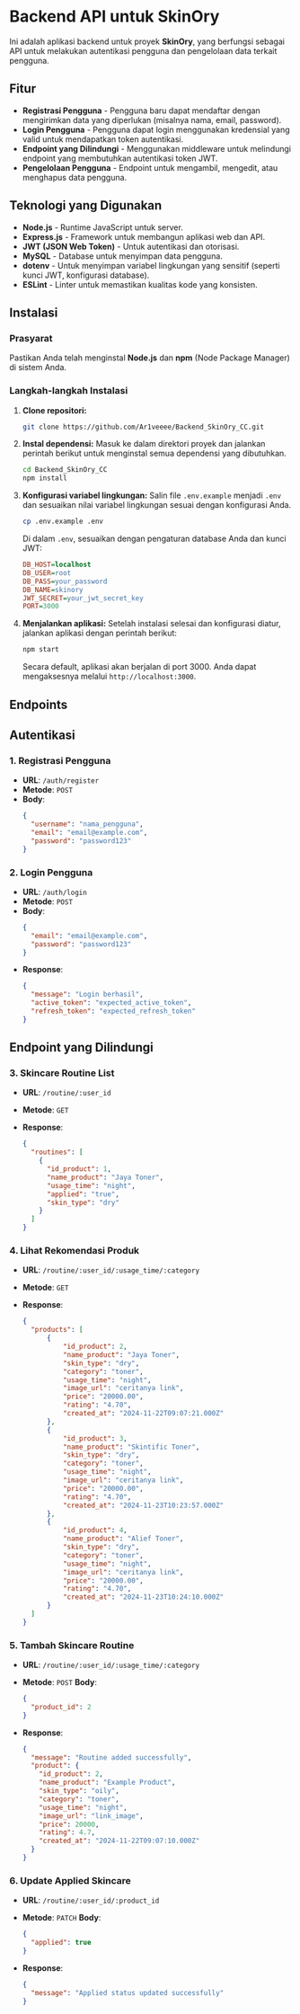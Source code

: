 # Backend API untuk SkinOry

Ini adalah aplikasi backend untuk proyek **SkinOry**, yang berfungsi sebagai API untuk melakukan autentikasi pengguna dan pengelolaan data terkait pengguna.

## Fitur

- **Registrasi Pengguna** - Pengguna baru dapat mendaftar dengan mengirimkan data yang diperlukan (misalnya nama, email, password).
- **Login Pengguna** - Pengguna dapat login menggunakan kredensial yang valid untuk mendapatkan token autentikasi.
- **Endpoint yang Dilindungi** - Menggunakan middleware untuk melindungi endpoint yang membutuhkan autentikasi token JWT.
- **Pengelolaan Pengguna** - Endpoint untuk mengambil, mengedit, atau menghapus data pengguna.

## Teknologi yang Digunakan

- **Node.js** - Runtime JavaScript untuk server.
- **Express.js** - Framework untuk membangun aplikasi web dan API.
- **JWT (JSON Web Token)** - Untuk autentikasi dan otorisasi.
- **MySQL** - Database untuk menyimpan data pengguna.
- **dotenv** - Untuk menyimpan variabel lingkungan yang sensitif (seperti kunci JWT, konfigurasi database).
- **ESLint** - Linter untuk memastikan kualitas kode yang konsisten.

## Instalasi

### Prasyarat

Pastikan Anda telah menginstal **Node.js** dan **npm** (Node Package Manager) di sistem Anda.

### Langkah-langkah Instalasi

1. **Clone repositori:**

   ```bash
   git clone https://github.com/Ar1veeee/Backend_SkinOry_CC.git
   ```

2. **Instal dependensi:**
   Masuk ke dalam direktori proyek dan jalankan perintah berikut untuk menginstal semua dependensi yang dibutuhkan.

   ```bash
   cd Backend_SkinOry_CC
   npm install
   ```

3. **Konfigurasi variabel lingkungan:**
   Salin file `.env.example` menjadi `.env` dan sesuaikan nilai variabel lingkungan sesuai dengan konfigurasi Anda.

   ```bash
   cp .env.example .env
   ```

   Di dalam `.env`, sesuaikan dengan pengaturan database Anda dan kunci JWT:

   ```ini
   DB_HOST=localhost
   DB_USER=root
   DB_PASS=your_password
   DB_NAME=skinory
   JWT_SECRET=your_jwt_secret_key
   PORT=3000
   ```

4. **Menjalankan aplikasi:**
   Setelah instalasi selesai dan konfigurasi diatur, jalankan aplikasi dengan perintah berikut:

   ```bash
   npm start
   ```

   Secara default, aplikasi akan berjalan di port 3000. Anda dapat mengaksesnya melalui `http://localhost:3000`.

## Endpoints

## Autentikasi

### 1. **Registrasi Pengguna**

- **URL**: `/auth/register`
- **Metode**: `POST`
- **Body**:
  ```json
  {
    "username": "nama_pengguna",
    "email": "email@example.com",
    "password": "password123"
  }
  ```

### 2. **Login Pengguna**

- **URL**: `/auth/login`
- **Metode**: `POST`
- **Body**:
  ```json
  {
    "email": "email@example.com",
    "password": "password123"
  }
  ```
- **Response**:
  ```json
  {
    "message": "Login berhasil",
    "active_token": "expected_active_token",
    "refresh_token": "expected_refresh_token"
  }
  ```

## Endpoint yang Dilindungi

### 3. **Skincare Routine List**

- **URL**: `/routine/:user_id`
- **Metode**: `GET`
- **Response**:

  ```json
  {
    "routines": [
      {
        "id_product": 1,
        "name_product": "Jaya Toner",
        "usage_time": "night",
        "applied": "true",
        "skin_type": "dry"
      }
    ]
  }
  ```

### 4. **Lihat Rekomendasi Produk**

- **URL**: `/routine/:user_id/:usage_time/:category`
- **Metode**: `GET`
- **Response**:

  ```json
  {
    "products": [
        {
            "id_product": 2,
            "name_product": "Jaya Toner",
            "skin_type": "dry",
            "category": "toner",
            "usage_time": "night",
            "image_url": "ceritanya link",
            "price": "20000.00",
            "rating": "4.70",
            "created_at": "2024-11-22T09:07:21.000Z"
        },
        {
            "id_product": 3,
            "name_product": "Skintific Toner",
            "skin_type": "dry",
            "category": "toner",
            "usage_time": "night",
            "image_url": "ceritanya link",
            "price": "20000.00",
            "rating": "4.70",
            "created_at": "2024-11-23T10:23:57.000Z"
        },
        {
            "id_product": 4,
            "name_product": "Alief Toner",
            "skin_type": "dry",
            "category": "toner",
            "usage_time": "night",
            "image_url": "ceritanya link",
            "price": "20000.00",
            "rating": "4.70",
            "created_at": "2024-11-23T10:24:10.000Z"
        }
    ]
  }
  ```

### 5. **Tambah Skincare Routine**

- **URL**: `/routine/:user_id/:usage_time/:category`
- **Metode**: `POST`
  **Body**:
  ```json
  {
    "product_id": 2
  }
  ```
- **Response**:

  ```json
  {
    "message": "Routine added successfully",
    "product": {
      "id_product": 2,
      "name_product": "Example Product",
      "skin_type": "oily",
      "category": "toner",
      "usage_time": "night",
      "image_url": "link_image",
      "price": 20000,
      "rating": 4.7,
      "created_at": "2024-11-22T09:07:10.000Z"
    }
  }
  ```

### 6. **Update Applied Skincare**

- **URL**: `/routine/:user_id/:product_id`
- **Metode**: `PATCH`
  **Body**:
  ```json
  {
    "applied": true
  }
  ```
- **Response**:

  ```json
  {
    "message": "Applied status updated successfully"
  }
  ```

##
